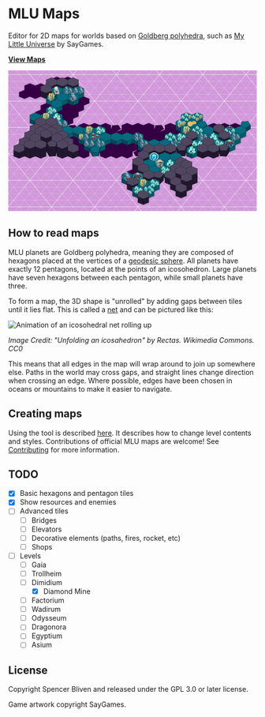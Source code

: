 # MLU Maps

Editor for 2D maps for worlds based on
[Goldberg polyhedra](https://en.wikipedia.org/wiki/Goldberg_polyhedron), such as
[My Little Universe](https://say.games/games/my-little-universe/) by SayGames.

**[View Maps](https://sbliven.github.io/mlu_maps/)**

![Diamond Mine](public/maps/diamond_mine.svg)

## How to read maps

MLU planets are Goldberg polyhedra, meaning they are composed of hexagons placed at the
vertices of a [geodesic sphere](https://en.wikipedia.org/wiki/Geodesic_polyhedron).
All planets have exactly 12 pentagons, located at the points of an icosohedron. Large
planets have seven hexagons between each pentagon, while small planets have three.

To form a map, the 3D shape is "unrolled" by adding gaps between tiles until it lies
flat. This is called a [net](https://en.wikipedia.org/wiki/Net_(polyhedron)) and can be
pictured like this:

![Animation of an icosohedral net rolling up](https://en.wikipedia.org/wiki/Regular_icosahedron#/media/File:Icosaedro_desarrollo.gif)

*Image Credit: "Unfolding an icosahedron" by Rectas. Wikimedia Commons. CC0*

This means that all edges in the map will wrap around to join up somewhere else. Paths
in the world may cross gaps, and straight lines change direction when crossing an edge.
Where possible, edges have been chosen in oceans or mountains to make it easier to
navigate.

## Creating maps

Using the tool is described [here](usage.md). It describes how to change level contents
and styles. Contributions of official MLU maps are welcome! See
[Contributing](CONTRIBUTING.md) for more information.

## TODO

- [x] Basic hexagons and pentagon tiles
- [x] Show resources and enemies
- [ ] Advanced tiles
  - [ ] Bridges
  - [ ] Elevators
  - [ ] Decorative elements (paths, fires, rocket, etc)
  - [ ] Shops
- [ ] Levels
  - [ ] Gaia
  - [ ] Trollheim
  - [ ] Dimidium
    - [x] Diamond Mine
  - [ ] Factorium
  - [ ] Wadirum
  - [ ] Odysseum
  - [ ] Dragonora
  - [ ] Egyptium
  - [ ] Asium

## License

Copyright Spencer Bliven and released under the GPL 3.0 or later license.

Game artwork copyright SayGames.
